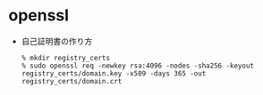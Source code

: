 openssl
=======

* 自己証明書の作り方
  ```
  % mkdir registry_certs
  % sudo openssl req -newkey rsa:4096 -nodes -sha256 -keyout registry_certs/domain.key -x509 -days 365 -out registry_certs/domain.crt
  ```

